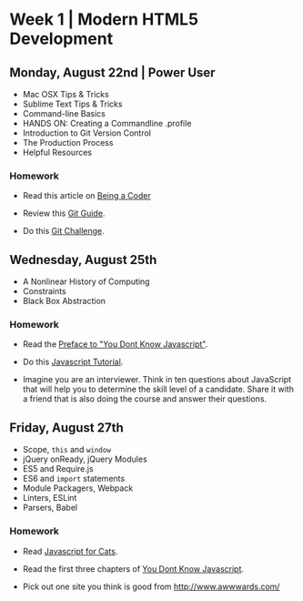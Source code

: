 
# Week 1 | Modern HTML5 Development


## Monday, August 22nd | Power User

- Mac OSX Tips & Tricks
- Sublime Text Tips & Tricks
- Command-line Basics
- HANDS ON: Creating a Commandline .profile
- Introduction to Git Version Control
- The Production Process
- Helpful Resources

### Homework

- Read this article on [Being a Coder](https://medium.freecodecamp.com/things-i-wish-someone-had-told-me-when-i-was-learning-how-to-code-565fc9dcb329#.ihbjgkrya)

- Review this [Git Guide](http://rogerdudler.github.io/git-guide/).


- Do this [Git Challenge](https://try.github.io/levels/1/challenges/1).


## Wednesday, August 25th

- A Nonlinear History of Computing
- Constraints
- Black Box Abstraction


### Homework

- Read the [Preface to "You Dont Know Javascript"](https://github.com/getify/You-Dont-Know-JS/blob/master/preface.md).

- Do this [Javascript Tutorial](http://javascript.info/).

- Imagine you are an interviewer. Think in ten questions about JavaScript that will help you to determine the skill level of a candidate. Share it with a friend that is also doing the course and answer their questions.

## Friday, August 27th

- Scope, `this` and `window`
- jQuery onReady, jQuery Modules
- ES5 and Require.js
- ES6 and `import` statements
- Module Packagers, Webpack
- Linters, ESLint
- Parsers, Babel


### Homework

- Read [Javascript for Cats](http://jsforcats.com/).

- Read the first three chapters of [You Dont Know Javascript](https://github.com/getify/You-Dont-Know-JS/blob/master/up%20&%20going/README.md#you-dont-know-js-up--going).

- Pick out one site you think is good from http://www.awwwards.com/


